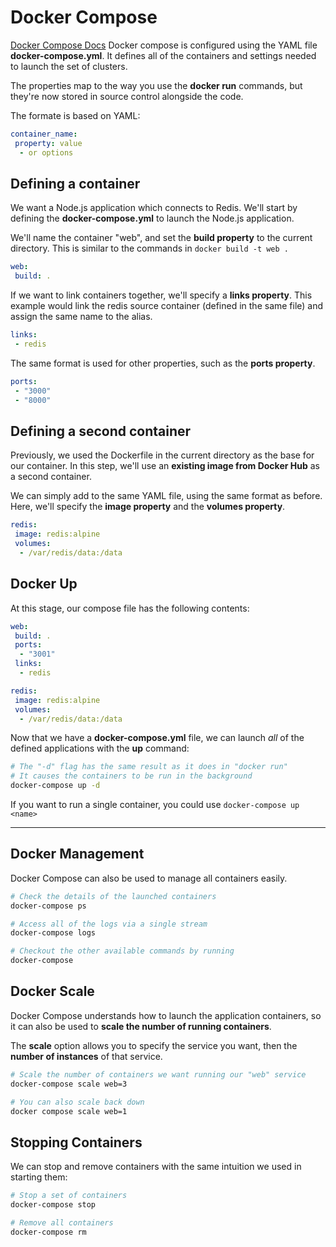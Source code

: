 # Docker Compose

[Docker Compose Docs](https://docs.docker.com/compose/compose-file/)
Docker compose is configured using the YAML file **docker-compose.yml**.
It defines all of the containers and settings needed to launch the set of clusters.

The properties map to the way you use the **docker run** commands, but they're now stored in source control alongside the code.

The formate is based on YAML:

```yaml
container_name:
 property: value
  - or options
```

## Defining a container

We want a Node.js application which connects to Redis. We'll start by defining the **docker-compose.yml** to launch the Node.js application.

We'll name the container "web", and set the **build property** to the current directory.
This is similar to the commands in `docker build -t web .`

```yaml
web:
 build: .
```

If we want to link containers together, we'll specify a **links property**. This example would link the redis source container (defined in the same file) and assign the same name to the alias.

```yaml
links:
 - redis
```

The same format is used for other properties, such as the **ports property**.

```yaml
ports:
 - "3000"
 - "8000"
```

## Defining a second container

Previously, we used the Dockerfile in the current directory as the base for our container.
In this step, we'll use an **existing image from Docker Hub** as a second container.

We can simply add to the same YAML file, using the same format as before. Here, we'll specify the **image property** and the **volumes property**.

```yaml
redis:
 image: redis:alpine
 volumes:
  - /var/redis/data:/data
```

## Docker Up

At this stage, our compose file has the following contents:

```yaml
web:
 build: .
 ports:
  - "3001"
 links:
  - redis

redis:
 image: redis:alpine
 volumes:
  - /var/redis/data:/data
```

Now that we have a **docker-compose.yml** file, we can launch *all* of the defined applications with the **up** command:

```bash
# The "-d" flag has the same result as it does in "docker run"
# It causes the containers to be run in the background
docker-compose up -d
```

If you want to run a single container, you could use `docker-compose up <name>`

* * *

## Docker Management

Docker Compose can also be used to manage all containers easily.

```bash
# Check the details of the launched containers
docker-compose ps

# Access all of the logs via a single stream
docker-compose logs

# Checkout the other available commands by running
docker-compose
```

## Docker Scale

Docker Compose understands how to launch the application containers, so it can also be used to **scale the number of running containers**.

The **scale** option allows you to specify the service you want, then the **number of instances** of that service.

```bash
# Scale the number of containers we want running our "web" service
docker-compose scale web=3

# You can also scale back down
docker compose scale web=1
```

## Stopping Containers

We can stop and remove containers with the same intuition we used in starting them:

```bash
# Stop a set of containers
docker-compose stop

# Remove all containers
docker-compose rm
```
